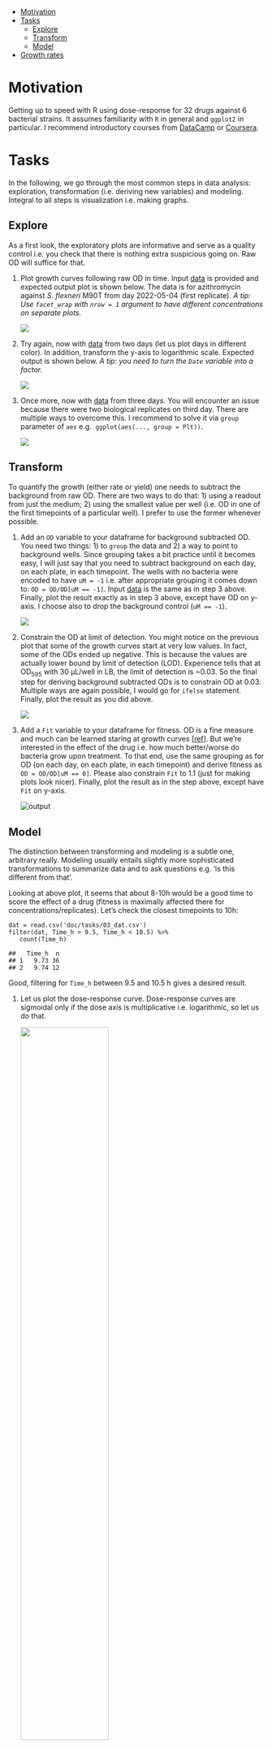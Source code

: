 -   [Motivation](#motivation)
-   [Tasks](#tasks)
    -   [Explore](#explore)
    -   [Transform](#transform)
    -   [Model](#model)
-   [Growth rates](#growth-rates)

# Motivation

Getting up to speed with R using dose-response for 32 drugs against 6
bacterial strains. It assumes familiarity with `R` in general and
`ggplot2` in particular. I recommend introductory courses from
[DataCamp](https://www.datacamp.com/data-courses/r-courses) or
[Coursera](https://www.coursera.org/learn/r-programming).

# Tasks

In the following, we go through the most common steps in data analysis:
exploration, transformation (i.e. deriving new variables) and modeling.
Integral to all steps is visualization i.e. making graphs.

## Explore

As a first look, the exploratory plots are informative and serve as a
quality control i.e. you check that there is nothing extra suspicious
going on. Raw OD will suffice for that.

1.  Plot growth curves following raw OD in time. Input
    [data](doc/tasks/01_dat.csv) is provided and expected output plot is
    shown below. The data is for azithromycin against *S. flexneri* M90T
    from day 2022-05-04 (first replicate). *A tip: Use `facet_wrap` with
    `nrow = 1` argument to have different concentrations on separate
    plots.*

    ![](doc/tasks/01_out.png)

2.  Try again, now with [data](doc/tasks/02_dat.csv) from two days (let
    us plot days in different color). In addition, transform the y-axis
    to logarithmic scale. Expected output is shown below. *A tip: you
    need to turn the `Date` variable into a factor.*

    ![](doc/tasks/02_out.png)

3.  Once more, now with [data](doc/tasks/03_dat.csv) from three days.
    You will encounter an issue because there were two biological
    replicates on third day. There are multiple ways to overcome this. I
    recommend to solve it via `group` parameter of `aes` e.g. 
    `ggplot(aes(..., group = Plt))`.

    ![](doc/tasks/03_out.png)

## Transform

To quantify the growth (either rate or yield) one needs to subtract the
background from raw OD. There are two ways to do that: 1) using a
readout from just the medium; 2) using the smallest value per well
(i.e. OD in one of the first timepoints of a particular well). I prefer
to use the former whenever possible.

1.  Add an `OD` variable to your dataframe for background subtracted OD.
    You need two things: 1) to `group` the data and 2) a way to point to
    background wells. Since grouping takes a bit practice until it
    becomes easy, I will just say that you need to subtract background
    on each day, on each plate, in each timepoint. The wells with no
    bacteria were encoded to have `uM = -1` i.e. after appropriate
    grouping it comes down to: `OD = OD/OD[uM == -1]`. Input
    [data](doc/tasks/03_dat.csv) is the same as in step 3 above.
    Finally, plot the result exactly as in step 3 above, except have OD
    on y-axis. I choose also to drop the background control
    (`uM == -1`).

    ![](doc/tasks/04_out.png)

2.  Constrain the OD at limit of detection. You might notice on the
    previous plot that some of the growth curves start at very low
    values. In fact, some of the ODs ended up negative. This is because
    the values are actually lower bound by limit of detection (LOD).
    Experience tells that at OD<sub>595</sub> with 30 µL/well in LB, the
    limit of detection is ~0.03. So the final step for deriving
    background subtracted ODs is to constrain OD at 0.03. Multiple ways
    are again possible, I would go for `ifelse` statement. Finally, plot
    the result as you did above.

    ![](doc/tasks/05_out.png)

3.  Add a `Fit` variable to your dataframe for fitness. OD is a fine
    measure and much can be learned staring at growth curves
    \[[ref](https://www.annualreviews.org/doi/abs/10.1146/annurev.mi.03.100149.002103)\].
    But we’re interested in the effect of the drug i.e. how much
    better/worse do bacteria grow upon treatment. To that end, use the
    same grouping as for OD (on each day, on each plate, in each
    timepoint) and derive fitness as `OD = OD/OD[uM == 0]`. Please also
    constrain `Fit` to 1.1 (just for making plots look nicer). Finally,
    plot the result as in the step above, except have `Fit` on y-axis.

    ![output](doc/tasks/06_out.png)

## Model

The distinction between transforming and modeling is a subtle one,
arbitrary really. Modeling usually entails slightly more sophisticated
transformations to summarize data and to ask questions e.g. ‘is this
different from that’.

Looking at above plot, it seems that about 8-10h would be a good time to
score the effect of a drug (fitness is maximally affected there for
concentrations/replicates). Let’s check the closest timepoints to 10h:

    dat = read.csv('doc/tasks/03_dat.csv')
    filter(dat, Time_h > 9.5, Time_h < 10.5) %>%
       count(Time_h)

    ##   Time_h  n
    ## 1   9.73 36
    ## 2   9.74 12

Good, filtering for `Time_h` between 9.5 and 10.5 h gives a desired
result.

1.  Let us plot the dose-response curve. Dose-response curves are
    sigmoidal only if the dose axis is multiplicative i.e. logarithmic,
    so let us do that.

    <img src="doc/tasks/07_out.png" style="width:60.0%" />

2.  Now we fit a curve to this data. We have to use some equation that
    describes the curve which is clearly not linear. We cannot avoid a
    little bit background here. Looks more complicated than it is,
    please read about:

    -   The basics of a four parameter logistic regression
        [4PL](doc/4pl.md)
    -   [Formula interface](doc/formulaR.md), a very powerful and
        indispensable tool for modelling in R.
    -   Introduction to [drc](doc/drc.md) package, a dedicated package
        for DoseResponseCurves that allows one to fit them in no time.

    After all this reading, one must be hyngry for data analysis. Load
    `drc` library and see if you can make the plot below. There is one
    issue though: `drm` does not know how to handle `uM = -1` – not a
    real concentration anyways, encoding we used for background control
    – so get rid of that before fitting.

    <img src="doc/tasks/08_out.png" style="width:60.0%" />

3.  Finally. Let us propose the MIC is the concentration at which the
    azithromycin excerts 95% effect. Can you calculate that with
    confidence intervals?

4.  There is one more thing. An intricacy. We have fitted and plotted
    (i.e. think about) the `x`, the concentration, in logarithmic scale,
    but the IC<sub>50</sub> is in linear scale. Mostly, it does not
    matter much. You can see above, however, that the lower confidence
    interval is 5x lower than IC<sub>95</sub> and the upper limit is
    less than 2x higher. One side is 5x away, the other less than 2x. To
    fix that, one could estimate IC<sub>50</sub> in log scale
    (substitute IC<sub>50</sub> in the 4-parameter logistic regression
    with log(IC<sub>50</sub>)). One might have to take some time to
    think about it what that means. Luckily, `drm` makes all this easy.
    You fit the model exactly as you did before, but this time, set
    `fct` to `LL2.4()`. Finally, when calculating MIC, the confidence
    interval should be set to “fls” (`interval = "fls"`).

    Now the MIC (IC<sub>95</sub>) should be the same you got with `LL.4`
    (33 µM), but the confidence intervals are symmetric, about 2x lower
    and 2x higher.

# Growth rates

Some people are strong affectionados of growth-rate based estimation of
drug effect. So you might have an inclination/motivation to do just
that. There are two ways to go about it: 1) estimate the slope from a
log transformed growth curve; 2) apply a specific growth model.

Background knowledge needed to proceed: - [Formula
interface](doc/formulaR.md), which we visited already above -
\[Introduction to growthrates\] package

1.  Estimating growth rate from log phase slope makes fewer assumptions
    and generally works well. The major requirement is to have at least
    3-4 datapoints from the exponential part of the growth curve.
